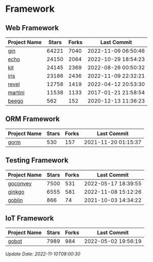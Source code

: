 # Framework

## Web Framework
| Project Name | Stars | Forks | Last Commit |
| ------------ | ----- | ----- | ----------- |
| [gin](https://github.com/gin-gonic/gin) | 64221 | 7040 | 2022-11-09 06:50:46 |
| [echo](https://github.com/labstack/echo) | 24150 | 2064 | 2022-10-29 18:54:23 |
| [kit](https://github.com/go-kit/kit) | 24145 | 2369 | 2022-08-26 00:50:32 |
| [iris](https://github.com/kataras/iris) | 23186 | 2436 | 2022-11-09 22:32:21 |
| [revel](https://github.com/revel/revel) | 12758 | 1419 | 2022-04-12 20:53:30 |
| [martini](https://github.com/go-martini/martini) | 11538 | 1133 | 2017-01-21 21:58:54 |
| [beego](https://github.com/astaxie/beego) | 562 | 152 | 2020-12-13 11:36:23 |

## ORM Framework
| Project Name | Stars | Forks | Last Commit |
| ------------ | ----- | ----- | ----------- |
| [gorm](https://github.com/jinzhu/gorm) | 530 | 157 | 2021-11-20 01:15:37 |

## Testing Framework
| Project Name | Stars | Forks | Last Commit |
| ------------ | ----- | ----- | ----------- |
| [goconvey](https://github.com/smartystreets/goconvey) | 7500 | 531 | 2022-05-17 18:39:55 |
| [ginkgo](https://github.com/onsi/ginkgo) | 6555 | 581 | 2022-11-08 15:12:26 |
| [goblin](https://github.com/franela/goblin) | 866 | 74 | 2021-10-03 14:34:22 |

## IoT Framework
| Project Name | Stars | Forks | Last Commit |
| ------------ | ----- | ----- | ----------- |
| [gobot](https://github.com/hybridgroup/gobot) | 7989 | 984 | 2022-05-02 19:56:19 |

*Update Date: 2022-11-10T08:00:30*